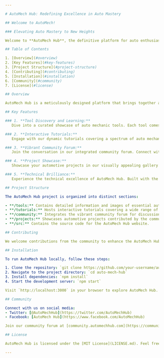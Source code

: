 ```yaml
---

# AutoMech Hub: Redefining Excellence in Auto Mastery

## Welcome to AutoMech!

### Elevating Auto Mastery to New Heights

Welcome to **AutoMech Hub**, the definitive platform for auto enthusiasts and professionals seeking to redefine excellence in the field of auto mechanics. With a focus on cutting-edge technology, a vibrant community, and a commitment to sharing knowledge, AutoMech Hub is your gateway to limitless auto mastery.

## Table of Contents

1. [Overview](#overview)
2. [Key Features](#key-features)
3. [Project Structure](#project-structure)
4. [Contributing](#contributing)
5. [Installation](#installation)
6. [Community](#community)
7. [License](#license)

## Overview

AutoMech Hub is a meticulously designed platform that brings together a suite of features to empower auto enthusiasts and professionals alike. Our aim is to provide a holistic online experience, offering tools, tutorials, and a collaborative community space for individuals passionate about auto mechanics.

## Key Features

### 1. **Tool Discovery and Learning:**
   Dive into a curated showcase of auto mechanic tools. Each tool comes with detailed descriptions, images, and recommended use cases, providing an immersive learning experience.

### 2. **Interactive Tutorials:**
   Engage with our dynamic tutorials covering a spectrum of auto mechanics topics. From basic maintenance procedures to advanced diagnostics, our interactive content caters to all skill levels.

### 3. **Vibrant Community Forum:**
   Join the conversation in our integrated community forum. Connect with professionals and enthusiasts, share insights, and participate in discussions to foster a sense of camaraderie within the auto mechanic community.

### 4. **Project Showcase:**
   Showcase your automotive projects in our visually appealing gallery. Whether it's a restoration, modification, or a unique repair technique, the Project Showcase is your space to shine.

### 5. **Technical Brilliance:**
   Experience the technical excellence of AutoMech Hub. Built with the latest web development technologies, the platform ensures a seamless and secure browsing experience for all users.

## Project Structure

The AutoMech Hub project is organized into distinct sections:

- **/tools:** Contains detailed information and images of essential auto mechanic tools.
- **/tutorials:** Hosts interactive tutorials covering a wide range of auto mechanics topics.
- **/community:** Integrates the vibrant community forum for discussions and knowledge-sharing.
- **/projects:** Showcases automotive projects contributed by the community.
- **/src:** Contains the source code for the AutoMech Hub website.

## Contributing

We welcome contributions from the community to enhance the AutoMech Hub. Whether you are a developer, content creator, or an automotive expert, your contributions are valuable. Feel free to fork the repository, make improvements, and submit pull requests. Check out our [Contributing Guidelines](CONTRIBUTING.md) for more details.

## Installation

To run AutoMech Hub locally, follow these steps:

1. Clone the repository: `git clone https://github.com/your-username/auto-mech-hub.git`
2. Navigate to the project directory: `cd auto-mech-hub`
3. Install dependencies: `npm install`
4. Start the development server: `npm start`

Visit `http://localhost:3000` in your browser to explore AutoMech Hub.

## Community

Connect with us on social media:
- Twitter: [@AutoMechHub](https://twitter.com/AutoMechHub)
- Facebook: [AutoMech Hub](https://www.facebook.com/AutoMechHub)

Join our community forum at [community.automechhub.com](https://community.automechhub.com) to engage in discussions, share your experiences, and collaborate with fellow auto enthusiasts.

## License

AutoMech Hub is licensed under the [MIT License](LICENSE.md). Feel free to explore, modify, and share the platform as per the terms of the license.

---
```

